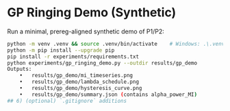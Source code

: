 # GP Ringing Demo (Synthetic)

Run a minimal, prereg-aligned synthetic demo of P1/P2:

```bash
python -m venv .venv && source .venv/bin/activate    # Windows: .\.venv\Scripts\Activate.ps1
python -m pip install --upgrade pip
pip install -r experiments/requirements.txt
python experiments/gp_ringing_demo.py --outdir results/gp_demo
Outputs:
	•	results/gp_demo/mi_timeseries.png
	•	results/gp_demo/lambda_schedule.png
	•	results/gp_demo/hysteresis_curve.png
	•	results/gp_demo/summary.json (contains alpha_power_MI)
## 6) (optional) `.gitignore` additions

